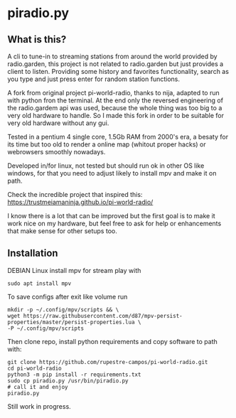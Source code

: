 # piradio.py

## What is this?

A cli to tune-in to streaming stations from around the world provided by radio.garden, 
this project is not related to radio.garden but just provides a client to listen.
Providing some history and favorites functionality, search as you type and just press enter for random station functions.

A fork from original project pi-world-radio, thanks to nija, adapted to run with python fron the terminal.
At the end only the reversed engineering of the radio.gardem api was used, because the whole thing
was too big to a very old hardware to handle. So I made this fork in order to 
be suitable for very old hardware without any gui.


Tested in a pentium 4 single core, 1.5Gb RAM from 2000's era, a besaty for its time but too old to render a 
online map (whitout proper hacks) or webrowsers smoothly nowadays.


Developed in/for linux, not tested but should run ok in other OS like windows, 
for that you need to adjust likely to install mpv and make it on path.

Check the incredible  project that inspired this:
https://trustmeiamaninja.github.io/pi-world-radio/

I know there is a lot that can be improved but the first goal is to make it work nice on my hardware,
but feel free to ask for help or enhancements that make sense for other setups too.

## Installation

DEBIAN Linux
install mpv for stream play with

```sudo apt install mpv```

To save configs after exit like volume run

```
mkdir -p ~/.config/mpv/scripts && \ 
wget https://raw.githubusercontent.com/d87/mpv-persist-properties/master/persist-properties.lua \
-P ~/.config/mpv/scripts
```

Then clone repo, install python requirements and copy software to path with:

```
git clone https://github.com/rupestre-campos/pi-world-radio.git
cd pi-world-radio
python3 -m pip install -r requirements.txt
sudo cp piradio.py /usr/bin/piradio.py
# call it and enjoy 
piradio.py
```

Still work in progress.

